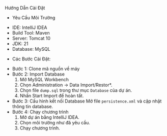 Hướng Dẫn Cài Đặt

* Yêu Cầu Môi Trường
- IDE: IntelliJ IDEA  
- Build Tool: Maven  
- Server: Tomcat 10  
- JDK: 21  
- Database: MySQL
  
* Các Bước Cài Đặt:

- Bước 1: Clone mã nguồn về máy
- Bước 2: Import Database
    1. Mở MySQL Workbench  
    2. Chọn Administration → Data Import/Restor*.  
    3. Chọn file `dump.sql` trong thư mục `Database` của dự án.  
    4. Nhấn Start Import để hoàn tất.  
- Bước 3: Cấu hình kết nối Database
    Mở file `persistence.xml` và cập nhật thông tin database.
- Bước 4: Chạy chương trình
    1. Mở dự án bằng IntelliJ IDEA.  
    2. Chọn môi trường như đã yêu cầu.  
    3. Chạy chương trình.
